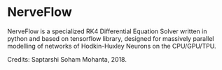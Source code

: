 # NerveFlow
NerveFlow is a specialized RK4 Differential Equation Solver written in python and based on tensorflow library, designed for massively parallel modelling of networks of Hodkin-Huxley Neurons on the CPU/GPU/TPU.

Credits: Saptarshi Soham Mohanta, 2018.
